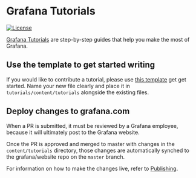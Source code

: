 # Grafana Tutorials

[![License](https://img.shields.io/github/license/grafana/grafana)](LICENSE)

[Grafana Tutorials](https://grafana.com/tutorials/) are step-by-step guides that help you make the most of Grafana.

## Use the template to get started writing

If you would like to contribute a tutorial, please use [this template](./TEMPLATE.md) get get started. Name your new file clearly and place it in `tutorials/content/tutorials` alongside the existing files.

## Deploy changes to grafana.com

When a PR is submitted, it must be reviewed by a Grafana employee, because it will ultimately post to the Grafana website.

Once the PR is approved and merged to master with changes in the `content/tutorials` directory, those changes are automatically synched to the grafana/website repo on the `master` branch.

For information on how to make the changes live, refer to [Publishing](https://github.com/grafana/website#publishing).
